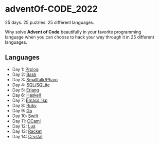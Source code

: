 # adventOf-CODE_2022

25 days. 25 puzzles. 25 different languages.

Why solve **Advent of Code** beautifully in your favorite programming language
when you can choose to hack your way through it in 25 different languages.

## Languages

- Day 1: [Prolog](https://www.swi-prolog.org/)
- Day 2: [Bash](https://www.gnu.org/software/bash/)
- Day 3: [Smalltalk/Pharo](https://pharo.org/)
- Day 4: [SQL/SQLite](https://www.sqlite.org/index.html)
- Day 5: [Erlang](https://www.erlang.org/)
- Day 6: [Haskell](https://www.haskell.org/)
- Day 7: [Emacs lisp](https://www.gnu.org/software/emacs/)
- Day 8: [Ruby](https://www.ruby-lang.org/en/)
- Day 9: [Go](https://go.dev/)
- Day 10: [Swift](https://www.swift.org/)
- Day 11: [OCaml](https://ocaml.org/)
- Day 12: [Lua](https://www.lua.org/)
- Day 13: [Racket](https://racket-lang.org/)
- Day 14: [Crystal](https://crystal-lang.org/)

